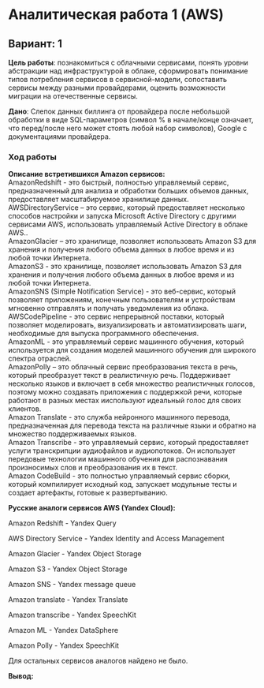 # Аналитическая работа 1 (AWS)
## Вариант: 1

**Цель работы**: познакомиться с облачными сервисами, понять уровни абстракции над инфраструктурой в облаке, сформировать понимание типов потребления сервисов в сервисной-модели, сопоставить сервисы между разными провайдерами, оценить возможности миграции на отечественные сервисы.

**Дано**: Слепок данных биллинга от провайдера после небольшой обработки в виде SQL-параметров (символ % в начале/конце означает, что перед/после него может стоять любой набор символов), Google с документациями провайдера.

### Ход работы

**Описание встретившихся Amazon сервисов:**\
AmazonRedshift - это быстрый, полностью управляемый сервис, предназначенный для анализа и обработки больших объемов данных, предоставляет масштабируемое хранилище данных.\
AWSDirectoryService – это сервис, который предоставляет несколько способов настройки и запуска Microsoft Active Directory с другими сервисами AWS, использовать управляемый Active Directory в облаке AWS..\
AmazonGlacier – это хранилище, позволяет использовать Amazon S3 для хранения и получения любого объема данных в любое время и из любой точки Интернета.\
AmazonS3 - это хранилище, позволяет использовать Amazon S3 для хранения и получения любого объема данных в любое время и из любой точки Интернета.\
AmazonSNS (Simple Notification Service) - это веб-сервис, который позволяет приложениям, конечным пользователям и устройствам мгновенно отправлять и получать уведомления из облака.\
AWSCodePipeline - это сервис непрерывной поставки, который позволяет моделировать, визуализировать и автоматизировать шаги, необходимые для выпуска программного обеспечения.\
AmazonML - это управляемый сервис машинного обучения, который используется для создания моделей машинного обучения для широкого спектра отраслей.\
AmazonPolly – это облачный сервис преобразования текста в речь, который преобразует текст в реалистичную речь. Поддерживает несколько языков и включает в себя множество реалистичных голосов, поэтому можно создавать приложения с поддержкой речи, которые работают в разных местах и ​​используют идеальный голос для своих клиентов. \
Amazon Translate - это служба нейронного машинного перевода, предназначенная для перевода текста на различные языки и обратно на множество поддерживаемых языков. \
Amazon Transcribe - это управляемый сервис, который предоставляет услуги транскрипции аудиофайлов и аудиопотоков. Он использует передовые технологии машинного обучения для распознавания произносимых слов и преобразования их в текст.\
Amazon CodeBuild - это полностью управляемый сервис сборки, который компилирует исходный код, запускает модульные тесты и создает артефакты, готовые к развертыванию.

**Русские аналоги сервисов AWS (Yandex Cloud):**

Amazon Redshift - Yandex Query

AWS Directory Service - Yandex Identity and Access Management

Amazon Glacier - Yandex Object Storage

Amazon S3 - Yandex Object Storage

Amazon SNS - Yandex message queue

Amazon translate - Yandex Translate

Amazon transcribe - Yandex SpeechKit

Amazon ML - Yandex DataSphere

Amazon Polly - Yandex SpeechKit

Для остальных сервисов аналогов найдено не было.

**Вывод:**
